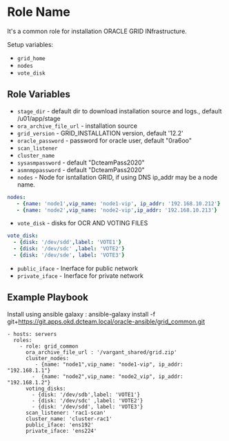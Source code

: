Role Name
=========

It's a common role for installation ORACLE GRID INfrastructure.

Setup variables: 
 - `grid_home`
 - `nodes`
 - `vote_disk`

Role Variables
--------------
- `stage_dir`  - default dir to download installation source and logs., default /u01/app/stage
- `ora_archive_file_url` - installation source
- `grid_version` - GRID_INSTALLATION version, default '12.2'
- `oracle_password` - password for oracle user, default "0ra6oo"
- `scan_listener`
- `cluster_name`
- `sysasmpassword` -  default "DcteamPass2020"
- `asmnmppassword` -  default "DcteamPass2020"
- `nodes` - Node for isntallation GRID, if using DNS ip_addr may be a node name.
```yaml
nodes:
   - {name: 'node1',vip_name: 'node1-vip', ip_addr: '192.168.10.212'}
   - {name: 'node2',vip_name: 'node2-vip',ip_addr: '192.168.10.213'}
```
- `vote_disk` - disks for OCR AND VOTING FILES
```yaml
vote_disk:
  - {disk: '/dev/sdd',label: 'VOTE1'}
  - {disk: '/dev/sdc' ,label: 'VOTE2'}
  - {disk: '/dev/sde', label: 'VOTE3'}
```  
- `public_iface` - Inerface for public network
- `private_iface` - Inerface for private network

Example Playbook
----------------
Install using ansible galaxy : ansible-galaxy install -f git+https://git.apps.okd.dcteam.local/oracle-ansible/grid_common.git


    - hosts: servers
      roles:
        - role: grid_common
          ora_archive_file_url : '/vargant_shared/grid.zip'
          cluster_nodes:
             - {name: "node1",vip_name: "node1-vip", ip_addr: "192.168.1.1"}
            -  {name: "node2",vip_name: "node2_vip", ip_addr: "192.168.1.2"}
          voting_disks:
            - {disk: '/dev/sdb',label: 'VOTE1'}
            - {disk: '/dev/sdc' ,label: 'VOTE2'}
            - {disk: '/dev/sdd', label: 'VOTE3'}    
          scan_listener: 'rac1-scan'
          cluster_name: 'cluster-rac1'  
          public_iface: 'ens192' 
          private_iface: 'ens224'

